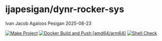 ijapesigan/dynr-rocker-sys
================
Ivan Jacob Agaloos Pesigan
2025-08-23

<!-- README.md is generated from .setup/readme/README.Rmd. Please edit that file -->

<!-- badges: start -->

[![Make
Project](https://github.com/ijapesigan/docker-dynr-rocker-sys/actions/workflows/make.yml/badge.svg)](https://github.com/ijapesigan/docker-dynr-rocker-sys/actions/workflows/make.yml)
[![Docker Build and Push
\[amd64/arm64\]](https://github.com/ijapesigan/docker-dynr-rocker-sys/actions/workflows/docker-apptainer-build-push-amd64-arm64.yml/badge.svg)](https://github.com/ijapesigan/docker-dynr-rocker-sys/actions/workflows/docker-apptainer-build-push-amd64-arm64.yml)
[![Shell
Check](https://github.com/ijapesigan/docker-dynr-rocker-sys/actions/workflows/shellcheck.yml/badge.svg)](https://github.com/ijapesigan/docker-dynr-rocker-sys/actions/workflows/shellcheck.yml)
<!-- badges: end -->
